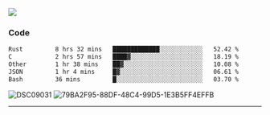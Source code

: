 

![](https://visitor-badge.glitch.me/badge?page_id=jakenherman.jakenherman)

### Code
<!--START_SECTION:waka-->

```txt
Rust         8 hrs 32 mins   █████████████░░░░░░░░░░░░   52.42 %
C            2 hrs 57 mins   ████▓░░░░░░░░░░░░░░░░░░░░   18.19 %
Other        1 hr 38 mins    ██▓░░░░░░░░░░░░░░░░░░░░░░   10.08 %
JSON         1 hr 4 mins     █▓░░░░░░░░░░░░░░░░░░░░░░░   06.61 %
Bash         36 mins         █░░░░░░░░░░░░░░░░░░░░░░░░   03.70 %
```

<!--END_SECTION:waka-->



![DSC09031](https://github.com/JakenHerman/JakenHerman/assets/4694843/d0a4f563-5528-4464-9538-0dd479edc7cf)
![79BA2F95-88DF-48C4-99D5-1E3B5FF4EFFB](https://github.com/JakenHerman/JakenHerman/assets/4694843/4bbb0b71-b719-4978-b0c7-b4721bb680bc)


---
